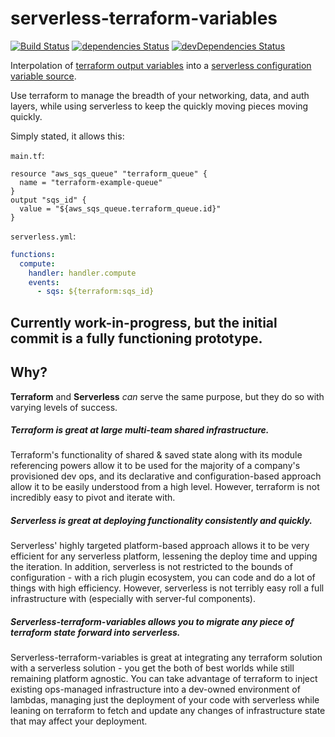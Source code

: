 # serverless-terraform-variables
[![Build Status](https://travis-ci.org/sbchapin/serverless-terraform-variables.svg?branch=master)](https://travis-ci.org/sbchapin/serverless-terraform-variables)
[![dependencies Status](https://david-dm.org/sbchapin/serverless-terraform-variables/status.svg)](https://david-dm.org/sbchapin/serverless-terraform-variables)
[![devDependencies Status](https://david-dm.org/sbchapin/serverless-terraform-variables/dev-status.svg)](https://david-dm.org/sbchapin/serverless-terraform-variables?type=dev)

Interpolation of [terraform output variables](https://www.terraform.io/intro/getting-started/outputs.html) into a [serverless configuration variable source](https://serverless.com/framework/docs/providers/aws/guide/variables#current-variable-sources).

Use terraform to manage the breadth of your networking, data, and auth layers, while using serverless to keep the quickly moving pieces moving quickly.


Simply stated, it allows this:

`main.tf`:
```hcl
resource "aws_sqs_queue" "terraform_queue" {
  name = "terraform-example-queue"
}
output "sqs_id" {
  value = "${aws_sqs_queue.terraform_queue.id}"
}
```

`serverless.yml`:
```yml
functions:
  compute:
    handler: handler.compute
    events:
      - sqs: ${terraform:sqs_id}
```


## Currently work-in-progress, but the initial commit is a fully functioning prototype.

## Why?

**Terraform** and **Serverless** *can* serve the same purpose, but they do so with varying levels of success.

##### **Terraform** _is great at large multi-team shared infrastructure._  

Terraform's functionality of shared & saved state along with its module referencing powers allow it to be used for the majority of a company's provisioned dev ops, and its declarative and configuration-based approach allow it to be easily understood from a high level.  However, terraform is not incredibly easy to pivot and iterate with.

##### **Serverless** _is great at deploying functionality consistently and quickly._

Serverless' highly targeted platform-based approach allows it to be very efficient for any serverless platform, lessening the deploy time and upping the iteration.  In addition, serverless is not restricted to the bounds of configuration - with a rich plugin ecosystem, you can code and do a lot of things with high efficiency.  However, serverless is not terribly easy roll a full infrastructure with (especially with server-ful components).

##### **Serverless-terraform-variables** _allows you to migrate any piece of terraform state forward into serverless._


Serverless-terraform-variables is great at integrating any terraform solution with a serverless solution - you get the both of best worlds while still remaining platform agnostic.  You can take advantage of terraform to inject existing ops-managed infrastructure into a dev-owned environment of lambdas, managing just the deployment of your code with serverless while leaning on terraform to fetch and update any changes of infrastructure state that may affect your deployment.
